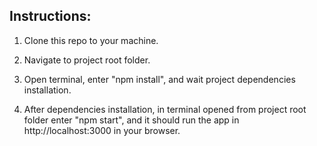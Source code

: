 
## Instructions:

1. Clone this repo to your machine.

2. Navigate to project root folder.

3. Open terminal, enter "npm install", and wait project dependencies installation.

4. After dependencies installation, in terminal opened from project root folder enter "npm start", and it should run the app in http://localhost:3000 in your browser.
